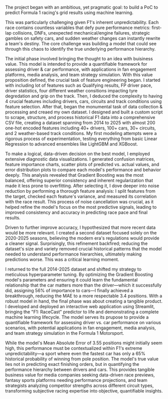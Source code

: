 The project began with an ambitious, yet pragmatic goal: to build a PoC to predict Formula 1 racing's grid results using machine learning. 


This was particularly challenging given F1's inherent unpredictability. Each race contains countless variables that defy pure performance metrics: 
first-lap collisions, DNFs, unexpected mechanical/engine failures, strategic gambles on safety cars, and sudden weather changes can instantly rewrite 
a team's destiny. The core challenge was building a model that could see through this chaos to identify the true underlying performance hierarchy.


The initial phase involved bringing the thought to an idea with buisiness value. This model is intended to provide a quantifiable framework for assessing 
driver & car performance, with applications in fan engagement platforms, media analysis, and team strategy simulation. With this value proposition defined, 
the crucial task of feature engineering began. I started with including lot of features such as Qualifying results, FP driver pace, driver statistics, four
different weather consitions impacting tyre degredation and grip on the track. Then, I deduced the complexity to having 4 crucial features including drivers,
cars, circuits and track conditions using feature selection. After that, began the monumental task of data collection & processing and creaed my own dataset. 
I designed and built a custom script to scrape, structure, and process historical F1 data into a comprehensive CSV file, creating a dataset spanning from 2014 
to 2025 with almost 200 one-hot encoded features including 40+ drivers, 100+ cars, 30+ circuits, and 2 weather-based track conditions. My first modeling 
attempts were a rigorous process of experimentation, testing everything from basic Linear Regression to advanced ensembles like LightGBM and XGBoost.

To make a logical, data-driven decision on the best model, I employed extensive diagnostic data visualizations. I generated confusion matrices, feature 
importance charts, scatter plots of predicted vs. actual values, and error distribution plots to compare each model's performance and behavior deeply. 
This analysis revealed that Gradient Boosting was the most balanced, offering superior consistency and inherent regularization that made it less prone to 
overfitting. After selecting it, I dove deeper into noise reduction by performing a thorough feature analysis: I split features from the target, checked 
each feature's variance, and measured its correlation with the race result. This process of noise cancellation was crucial, as it helped refine the model's 
focus on the most predictive signals, leading to improved consistency and accuracy in predicting race pace and final results.

Driven to further improve accuracy, I hypothesized that more recent data would be more relevant. I created a second dataset focused solely on the 
2020-2025 seasons, believing the modern era's regulations would provide a cleaner signal. Surprisingly, this refinement backfired; reducing the dataset's 
size and variety removed crucial historical patterns that the model needed to understand performance hierarchies, ultimately making predictions worse. 
This was a critical learning moment. 

I returned to the full 2014-2025 dataset and shifted my strategy to meticulous hyperparameter tuning. By optimizing the Gradient Boosting model's 
parameters and ensuring it could learn the fundamental relationship that the car matters more than the driver—which it successfully did, 
assigning 56% of importance to cars—I finally achieved a breakthrough, reducing the MAE to a more respectable 3.4 positions. With a robust model in hand, 
the final phase was about creating a tangible product. I developed and deployed an interactive web application using Streamlit, bringing the "F1: RaceCast" 
predictor to life and demonstrating a complete machine learning lifecycle. The model serves its prupose to provide a quantifiable framework for assessing 
driver vs. car performance on various scenarios, with potential applications in fan engagement, media analysis, and team strategy simulation
in the Formula 1 Motorsport.


While the model's Mean Absolute Error of 3.55 positions might initially seem high, this performance must be contextualized within F1's 
extreme unpredictability—a sport where even the fastest car has only a 65% historical probability of winning from pole position. The model's 
true value lies not in predicting exact finishing orders, but in quantifying the performance hierarchy between drivers and cars. This provides 
tangible business value for media companies seeking data-driven race previews, fantasy sports platforms needing performance projections, 
and team strategists analyzing competitor strengths across different circuit types, transforming subjective racing expertise into 
objective, quantifiable insights.
